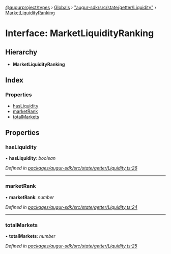 [@augurproject/types](../README.md) › [Globals](../globals.md) › ["augur-sdk/src/state/getter/Liquidity"](../modules/_augur_sdk_src_state_getter_liquidity_.md) › [MarketLiquidityRanking](_augur_sdk_src_state_getter_liquidity_.marketliquidityranking.md)

# Interface: MarketLiquidityRanking

## Hierarchy

* **MarketLiquidityRanking**

## Index

### Properties

* [hasLiquidity](_augur_sdk_src_state_getter_liquidity_.marketliquidityranking.md#hasliquidity)
* [marketRank](_augur_sdk_src_state_getter_liquidity_.marketliquidityranking.md#marketrank)
* [totalMarkets](_augur_sdk_src_state_getter_liquidity_.marketliquidityranking.md#totalmarkets)

## Properties

###  hasLiquidity

• **hasLiquidity**: *boolean*

*Defined in [packages/augur-sdk/src/state/getter/Liquidity.ts:26](https://github.com/AugurProject/augur/blob/88b6e76efb/packages/augur-sdk/src/state/getter/Liquidity.ts#L26)*

___

###  marketRank

• **marketRank**: *number*

*Defined in [packages/augur-sdk/src/state/getter/Liquidity.ts:24](https://github.com/AugurProject/augur/blob/88b6e76efb/packages/augur-sdk/src/state/getter/Liquidity.ts#L24)*

___

###  totalMarkets

• **totalMarkets**: *number*

*Defined in [packages/augur-sdk/src/state/getter/Liquidity.ts:25](https://github.com/AugurProject/augur/blob/88b6e76efb/packages/augur-sdk/src/state/getter/Liquidity.ts#L25)*
